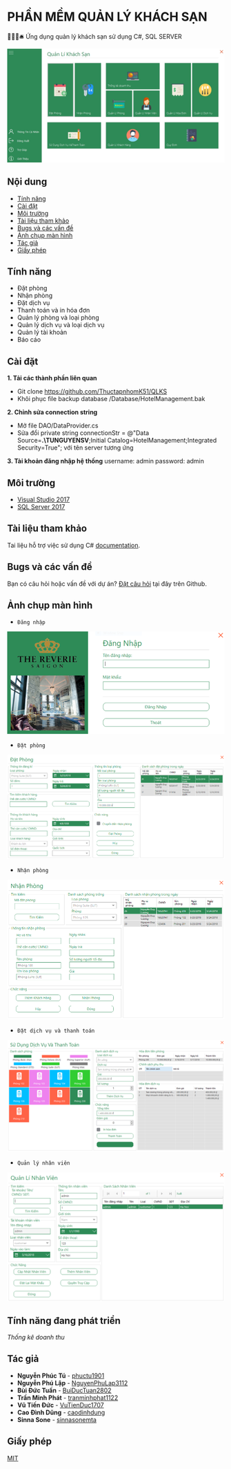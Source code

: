 # PHẦN MỀM QUẢN LÝ KHÁCH SẠN

🏨🚪🛌🛎️ Ứng dụng quản lý khách sạn sử dụng C#, SQL SERVER

![Hình ảnh demo sản phẩm](/images/mainscreen.png)

## Nội dung

* [Tính năng](#Tính-năng)
* [Cài đặt](#Cài-đặt)
* [Môi trường](#Môi-trường)
* [Tài liệu tham khảo](#Tài-liệu-tham-khảo)
* [Bugs và các vấn đề](#Bugs-và-các-vấn-đề)
* [Ảnh chụp màn hình](#Ảnh-chụp-màn-hình)
* [Tác giả](#Tác-giả)
* [Giấy phép](#Giấy-phép)

## Tính năng

* Đặt phòng
* Nhận phòng
* Đặt dịch vụ
* Thanh toán và in hóa đơn
* Quản lý phòng và loại phòng
* Quản lý dịch vụ và loại dịch vụ
* Quản lý tài khoản
* Báo cáo 

## Cài đặt

**1. Tải các thành phần liên quan**

* Git clone https://github.com/ThuctapnhomK51/QLKS
* Khôi phục file backup database /Database/HotelManagement.bak

**2. Chỉnh sửa connection string**

* Mở file DAO/DataProvider.cs 
* Sửa đổi  private string connectionStr = @"Data Source=**.\TUNGUYENSV**;Initial Catalog=HotelManagement;Integrated Security=True";
với tên server tương ứng

**3. Tài khoản đăng nhập hệ thống**
username: admin
password: admin

## Môi trường

* [Visual Studio 2017](https://visualstudio.microsoft.com/fr/downloads/?rr=https%3A%2F%2Fwww.google.com.vn%2F)
* [SQL Server 2017](https://www.microsoft.com/en-us/sql-server/sql-server-2017)

## Tài liệu tham khảo

Tai liệu hỗ trợ việc sử dụng C# [documentation](https://docs.microsoft.com/en-us/dotnet/csharp/).

## Bugs và các vấn đề

Bạn có câu hỏi hoặc vấn đề với dự án? [Đặt câu hỏi](https://github.com/ThuctapnhomK51/QLKS/issues) tại đây trên Github.

## Ảnh chụp màn hình

* `Đăng nhập`

![Đăng nhập](/images/login.png)

* `Đặt phòng`

![Đặt phòng](/images/datphong.png)

* `Nhận phòng`

![Nhận phòng](/images/nhanphong.png)

* `Đặt dịch vụ và thanh toán`

![Đặt dịch vụ và thanh toán](/images/dichvu-thanhtoan.png)

* `Quản lý nhân viên`

![Quản lý nhân viên](/images/nhanvien.png)

## Tính năng đang phát triển
*Thống kê doanh thu*


## Tác giả

* **Nguyễn Phúc Tú** - [phuctu1901](https://github.com/phuctu1901)
* **Nguyễn Phú Lập** - [NguyenPhuLap3112](https://github.com/NguyenPhuLap3112)
* **Bùi Đức Tuấn** - [BuiDucTuan2802](https://github.com/BuiDucTuan2802)
* **Trần Minh Phát** - [tranminhphat1122](https://github.com/tranminhphat1122)
* **Vũ Tiến Đức** - [VuTienDuc1707](https://github.com/VuTienDuc1707)
* **Cao Đình Dũng** - [caodinhdung](https://github.com/caodinhdung)
* **Sinna Sone** - [sinnasonemta](https://github.com/sinnasonemta)

## Giấy phép

[MIT](https://opensource.org/licenses/MIT)

